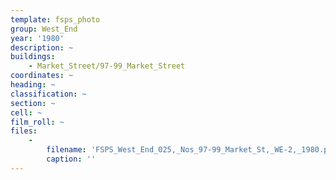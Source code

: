 ```yaml
---
template: fsps_photo
group: West_End
year: '1980'
description: ~
buildings:
    - Market_Street/97-99_Market_Street
coordinates: ~
heading: ~
classification: ~
section: ~
cell: ~
film_roll: ~
files:
    -
        filename: 'FSPS_West_End_025,_Nos_97-99_Market_St,_WE-2,_1980.png'
        caption: ''
---
```

